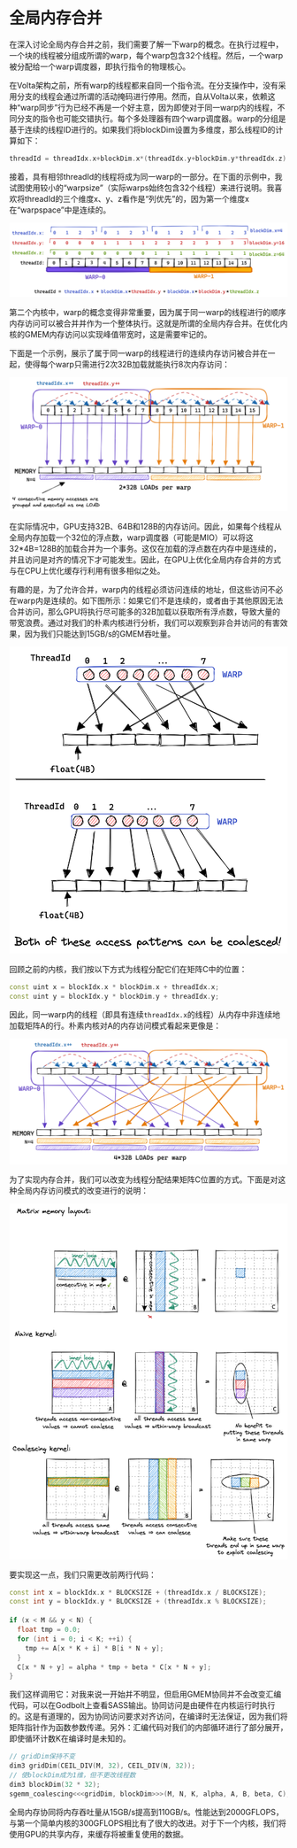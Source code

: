 # 全局内存合并

在深入讨论全局内存合并之前，我们需要了解一下warp的概念。在执行过程中，一个块的线程被分组成所谓的warp，每个warp包含32个线程。然后，一个warp被分配给一个warp调度器，即执行指令的物理核心。

在Volta架构之前，所有warp的线程都来自同一个指令流。在分支操作中，没有采用分支的线程会通过所谓的活动掩码进行停用。然而，自从Volta以来，依赖这种“warp同步”行为已经不再是一个好主意，因为即使对于同一warp内的线程，不同分支的指令也可能交错执行。每个多处理器有四个warp调度器。warp的分组是基于连续的线程ID进行的。如果我们将blockDim设置为多维度，那么线程ID的计算如下：

```cpp
threadId = threadIdx.x+blockDim.x*(threadIdx.y+blockDim.y*threadIdx.z)
```


接着，具有相邻threadId的线程将成为同一warp的一部分。在下面的示例中，我试图使用较小的“warpsize”（实际warps始终包含32个线程）来进行说明。我喜欢将threadId的三个维度x、y、z看作是“列优先”的，因为第一个维度x在“warpspace”中是连续的。

![picture 0](images/678faf9cfa6215036b1aa93a4eb9cbe2135daff3e277eda61a565d6409e4c65f.png)  

第二个内核中，warp的概念变得非常重要，因为属于同一warp的线程进行的顺序内存访问可以被合并并作为一个整体执行。这就是所谓的全局内存合并。在优化内核的GMEM内存访问以实现峰值带宽时，这是需要牢记的。

下面是一个示例，展示了属于同一warp的线程进行的连续内存访问被合并在一起，使得每个warp只需进行2次32B加载就能执行8次内存访问：

![picture 1](images/a3d3f1781e093247dab8cddba9837911bb2d3d3239dfa59e98cf5abf7d4a634f.png)  


在实际情况中，GPU支持32B、64B和128B的内存访问。因此，如果每个线程从全局内存加载一个32位的浮点数，warp调度器（可能是MIO）可以将这32*4B=128B的加载合并为一个事务。这仅在加载的浮点数在内存中是连续的，并且访问是对齐的情况下才可能发生。因此，在GPU上优化全局内存合并的方式与在CPU上优化缓存行利用有很多相似之处。

有趣的是，为了允许合并，warp内的线程必须访问连续的地址，但这些访问不必在warp内是连续的。如下图所示：如果它们不是连续的，或者由于其他原因无法合并访问，那么GPU将执行尽可能多的32B加载以获取所有浮点数，导致大量的带宽浪费。通过对我们的朴素内核进行分析，我们可以观察到非合并访问的有害效果，因为我们只能达到15GB/s的GMEM吞吐量。

![picture 2](images/6ace143858f2b0b2cbf3874f1d6b51da34501b290ee72213a9df09abcd17b95d.png)  

回顾之前的内核，我们按以下方式为线程分配它们在矩阵C中的位置：

```cpp
const uint x = blockIdx.x * blockDim.x + threadIdx.x;
const uint y = blockIdx.y * blockDim.y + threadIdx.y;
```

因此，同一warp内的线程（即具有连续`threadIdx.x`的线程）从内存中非连续地加载矩阵A的行。朴素内核对A的内存访问模式看起来更像是：

![picture 3](images/83b1a43e4f8218c5f3a3be743e3f067fbe5dd4b8b5b58775d3096cf849be88ad.png)  

为了实现内存合并，我们可以改变为线程分配结果矩阵C位置的方式。下面是对这种全局内存访问模式的改变进行的说明：

![picture 4](images/f6ea855ddeb4927e42393174dd88d8b9ae0189d8646e54745bf1436f773b340f.png)  

要实现这一点，我们只需更改前两行代码：

```cpp
const int x = blockIdx.x * BLOCKSIZE + (threadIdx.x / BLOCKSIZE);
const int y = blockIdx.y * BLOCKSIZE + (threadIdx.x % BLOCKSIZE);

if (x < M && y < N) {
  float tmp = 0.0;
  for (int i = 0; i < K; ++i) {
    tmp += A[x * K + i] * B[i * N + y];
  }
  C[x * N + y] = alpha * tmp + beta * C[x * N + y];
}
```

我们这样调用它：对我来说一开始并不明显，但启用GMEM协同并不会改变汇编代码，可以在Godbolt上查看SASS输出。协同访问是由硬件在内核运行时执行的。这是有道理的，因为协同访问要求对齐访问，在编译时无法保证，因为我们将矩阵指针作为函数参数传递。另外：汇编代码对我们的内部循环进行了部分展开，即使循环计数K在编译时是未知的。

```cpp
// gridDim保持不变
dim3 gridDim(CEIL_DIV(M, 32), CEIL_DIV(N, 32));
// 使blockDim成为1维，但不更改线程数
dim3 blockDim(32 * 32);
sgemm_coalescing<<<gridDim, blockDim>>>(M, N, K, alpha, A, B, beta, C);
```

全局内存协同将内存吞吐量从15GB/s提高到110GB/s。性能达到2000GFLOPS，与第一个简单内核的300GFLOPS相比有了很大的改进。对于下一个内核，我们将使用GPU的共享内存，来缓存将被重复使用的数据。

